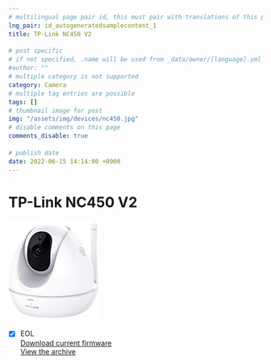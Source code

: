 ```yaml
---
# multilingual page pair id, this must pair with translations of this page. (This name must be unique)
lng_pair: id_autogeneratedsamplecontent_1
title: TP-Link NC450 V2

# post specific
# if not specified, .name will be used from _data/owner/[language].yml
#author: ""
# multiple category is not supported
category: Camera
# multiple tag entries are possible
tags: []
# thumbnail image for post
img: "/assets/img/devices/nc450.jpg"
# disable comments on this page
comments_disable: true

# publish date
date: 2022-06-15 14:14:00 +0900
---
```

# TP-Link NC450 V2
<img src="/assets/img/devices/nc450.jpg">

- [X] EOL<br>
[Download current firmware](https://github.com/wrt54g/firmware/blob/main/files/nc450v2/NC450_1.5.6_Build_200924_Rel.A191C3.bin?raw=true)<br>
[View the archive](https://github.com/wrt54g/firmware/tree/main/files/nc450v2)
